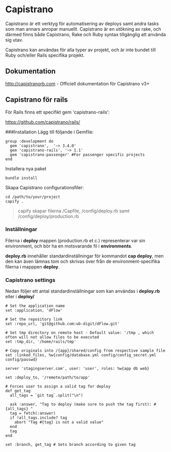 # Capistrano
Capistrano är ett verktyg för automatisering av deploys samt andra tasks som man annars anropar manuellt. Capistrano är en utökning av rake, och därmed finns både Capistrano, Rake och Ruby syntax tillgänglig att använda sig utav.

Capistrano kan användas för alla typer av projekt, och är inte bundet till Ruby och/eller Rails specifika projekt.

## Dokumentation
http://capistranorb.com - Officiell dokumentation för Capistrano v3+
## Capistrano för rails
För Rails finns ett specifikt gem 'capistrano-rails':

https://github.com/capistrano/rails/

###Installation
Lägg till följande i Gemfile:
```
group :development do
  gem 'capistrano',  '~> 3.4.0'
  gem 'capistrano-rails', '~> 1.1'
  gem 'capistrano-passenger' #For passenger specific projects
end
```

Installera nya paket
```
bundle install
```

Skapa Capistrano configurationsfiler:
```
cd /path/to/your/project
capify .
```
>capify skapar filerna /Capfile, /config/deploy.rb samt /config/deploy/production.rb

### Inställningar
Filerna i **deploy** mappen (production.rb et c.) representerar var sin environment, och bör ha en motsvarande fil i **environments**.

**deploy.rb** innehåller standardinställningar för kommandot **cap deploy**, men den kan även lämnas tom och skrivas över från de environment-specifika filerna i mapppen **deploy**.

### Capistrano settings
Nedan följer ett antal standardinställningar som kan användas i **deploy.rb** eller i **deploy/**

```
# Set the application name
set :application, 'dFlow'

# Set the repository link
set :repo_url, 'git@github.com:ub-digit/dFlow.git'

# Set tmp directory on remote host - Default value: '/tmp , which often will not allow files to be executed
set :tmp_dir, '/home/rails/tmp'

# Copy originals into /{app}/shared/config from respective sample file
set :linked_files, %w{config/database.yml config/config_secret.yml config/passwd}

server 'stagingserver.com', user: 'user', roles: %w{app db web}

set :deploy_to, '/remote/path/to/app'

# Forces user to assign a valid tag for deploy
def get_tag
  all_tags = `git tag`.split("\n")

  ask :answer, "Tag to deploy (make sure to push the tag first): #{all_tags} "
  tag = fetch(:answer)
  if !all_tags.include? tag
    abort "Tag #{tag} is not a valid value"
  end
  tag
end

set :branch, get_tag # Sets branch according to given tag
```
